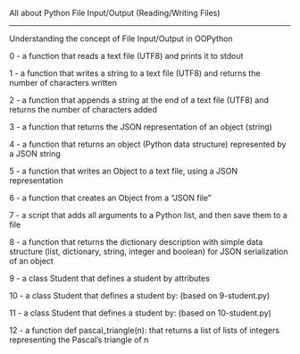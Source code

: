 All about Python File Input/Output (Reading/Writing Files)

-----------------------------------------------------------

Understanding the concept of File Input/Output in OOPython

0 - a function that reads a text file (UTF8) and prints it to stdout

1 - a function that writes a string to a text file (UTF8) and returns the number of characters written

2 - a function that appends a string at the end of a text file (UTF8) and returns the number of characters added

3 - a function that returns the JSON representation of an object (string)

4 - a function that returns an object (Python data structure) represented by a JSON string

5 - a function that writes an Object to a text file, using a JSON representation

6 - a function that creates an Object from a “JSON file”

7 - a script that adds all arguments to a Python list, and then save them to a file

8 - a function that returns the dictionary description with simple data structure (list, dictionary, string, integer and boolean) for JSON serialization of an object

9 - a class Student that defines a student by attributes

10 - a class Student that defines a student by: (based on 9-student.py)

11 - a class Student that defines a student by: (based on 10-student.py)

12 - a function def pascal_triangle(n): that returns a list of lists of integers representing the Pascal’s triangle of n


